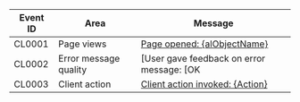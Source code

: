 | Event ID | Area | Message |
|----------|-------------|-----------------|
| CL0001 | Page views | [Page opened: {alObjectName}](../administration/telemetry-page-view-trace.md#page-opened-alobjectname) |
| CL0002 | Error message quality | [User gave feedback on error message: [OK|Not OK]](../administration/telemetry-error-message-voting-trace.md) |
| CL0003 | Client action | [Client action invoked: {Action}](../administration/telemetry-client-action-trace.md) |